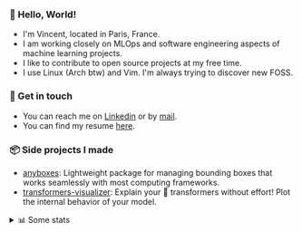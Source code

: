 ### 👋 Hello, World!

- I'm Vincent, located in Paris, France.
- I am working closely on MLOps and software engineering aspects of machine learning projects.
- I like to contribute to open source projects at my free time.
- I use Linux (Arch btw) and Vim. I'm always trying to discover new FOSS.

### 🔗 Get in touch

- You can reach me on [Linkedin](https://www.linkedin.com/in/vincent-duchauffour-3a9641155/) or by [mail](mailto:vincent.duchauffour@proton.me).
- You can find my resume [here](https://raw.githubusercontent.com/VDuchauffour/resume/main/resume.pdf).

### 📦 Side projects I made

- [anyboxes](https://github.com/VDuchauffour/anyboxes): Lightweight package for managing bounding boxes that works seamlessly with most computing frameworks.
- [transformers-visualizer](https://github.com/VDuchauffour/transformers-visualizer): Explain your 🤗 transformers without effort! Plot the internal behavior of your model. 

<details><summary>📊 Some stats</summary>  
  
<p align="center">
  <img alt="VDuchauffour's github stats" src="https://github-readme-stats.vercel.app/api?username=VDuchauffour&include_all_commits=true&show_icons=true&theme=react"/>
  <br />
  <img alt="VDuchauffour's streak stats" src="https://streak-stats.demolab.com?user=VDuchauffour&theme=react"/>
  <br />
  <img alt="VDuchauffour's language stats" src="https://github-readme-stats.vercel.app/api/top-langs/?username=VDuchauffour&count_private=true&include_all_commits=true&show_icons=true&layout=compact&theme=react"/>
  <!--   <br />
  <img alt="VDuchauffour's Wakatime stats" src="https://github-readme-stats.vercel.app/api/wakatime?username=VDuchauffour&theme=react"/> -->
</p>

#### 🧭 Wakatime stats
<!--START_SECTION:waka-->
![Code Time](http://img.shields.io/badge/Code%20Time-2%2C097%20hrs%2040%20mins-blue)

![Lines of code](https://img.shields.io/badge/From%20Hello%20World%20I%27ve%20Written-4.9%20million%20lines%20of%20code-blue)

**🐱 My GitHub Data** 

> 📦 980.9 kB Used in GitHub's Storage 
 > 
> 🚫 Not Opted to Hire
 > 
> 📜 9 Public Repositories 
 > 
> 🔑 2 Private Repositories 
 > 
**I'm an Early 🐤** 

```text
🌞 Morning                542 commits         ██░░░░░░░░░░░░░░░░░░░░░░░   08.51 % 
🌆 Daytime                3682 commits        ██████████████░░░░░░░░░░░   57.79 % 
🌃 Evening                1744 commits        ███████░░░░░░░░░░░░░░░░░░   27.37 % 
🌙 Night                  403 commits         ██░░░░░░░░░░░░░░░░░░░░░░░   06.33 % 
```
📅 **I'm Most Productive on Monday** 

```text
Monday                   1396 commits        █████░░░░░░░░░░░░░░░░░░░░   21.91 % 
Tuesday                  1235 commits        █████░░░░░░░░░░░░░░░░░░░░   19.38 % 
Wednesday                1028 commits        ████░░░░░░░░░░░░░░░░░░░░░   16.14 % 
Thursday                 1274 commits        █████░░░░░░░░░░░░░░░░░░░░   20.00 % 
Friday                   1034 commits        ████░░░░░░░░░░░░░░░░░░░░░   16.23 % 
Saturday                 108 commits         ░░░░░░░░░░░░░░░░░░░░░░░░░   01.70 % 
Sunday                   296 commits         █░░░░░░░░░░░░░░░░░░░░░░░░   04.65 % 
```


📊 **This Week I Spent My Time On** 

```text
💬 Programming Languages: 
Python                   16 hrs 27 mins      ██████████████░░░░░░░░░░░   55.31 % 
C++                      8 hrs 19 mins       ███████░░░░░░░░░░░░░░░░░░   27.98 % 
YAML                     2 hrs 31 mins       ██░░░░░░░░░░░░░░░░░░░░░░░   08.49 % 
XML                      54 mins             █░░░░░░░░░░░░░░░░░░░░░░░░   03.07 % 
INI                      36 mins             █░░░░░░░░░░░░░░░░░░░░░░░░   02.05 % 
```


 Last Updated on 29/08/2024 00:45:40 UTC
<!--END_SECTION:waka-->
</details>
